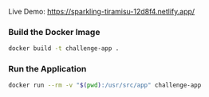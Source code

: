 Live Demo:  https://sparkling-tiramisu-12d8f4.netlify.app/

### Build the Docker Image


```bash
docker build -t challenge-app .
```


### Run the Application


```bash
docker run --rm -v "$(pwd):/usr/src/app" challenge-app
```

